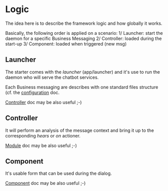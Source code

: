 # Logic
The idea here is to describe the framework logic and how globally it
works.

Basically, the following order is applied on a scenario:
1/ Launcher: start the daemon for a specific Business Messaging
2/ Controller: loaded during the start-up
3/ Component: loaded when triggered (new msg)

## Launcher
The starter comes with the *launcher* (app/launcher) and it's use to run
the daemon who will serve the chatbot services.

Each Business messaging are describes with one standard files structure
(cf. the [configuration](doc/configuration.md) doc.

[Controller](./doc/controller.md) doc may be also useful ;-)

## Controller
It will perform an analysis of the message context and bring it up to
the corresponding *hears* or *on* actioner.

[Module](./doc/module.md) doc may be also useful ;-)

## Component
It's usable form that can be used during the dialog.

[Component](./doc/component.md) doc may be also useful ;-)
